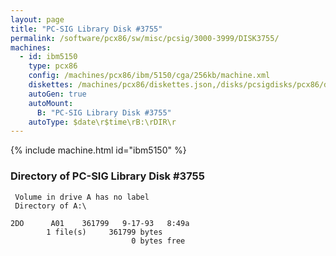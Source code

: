 ```yaml
---
layout: page
title: "PC-SIG Library Disk #3755"
permalink: /software/pcx86/sw/misc/pcsig/3000-3999/DISK3755/
machines:
  - id: ibm5150
    type: pcx86
    config: /machines/pcx86/ibm/5150/cga/256kb/machine.xml
    diskettes: /machines/pcx86/diskettes.json,/disks/pcsigdisks/pcx86/diskettes.json
    autoGen: true
    autoMount:
      B: "PC-SIG Library Disk #3755"
    autoType: $date\r$time\rB:\rDIR\r
---
```


{% include machine.html id="ibm5150" %}

### Directory of PC-SIG Library Disk #3755

     Volume in drive A has no label
     Directory of A:\

    2DO      A01    361799   9-17-93   8:49a
            1 file(s)     361799 bytes
                               0 bytes free
